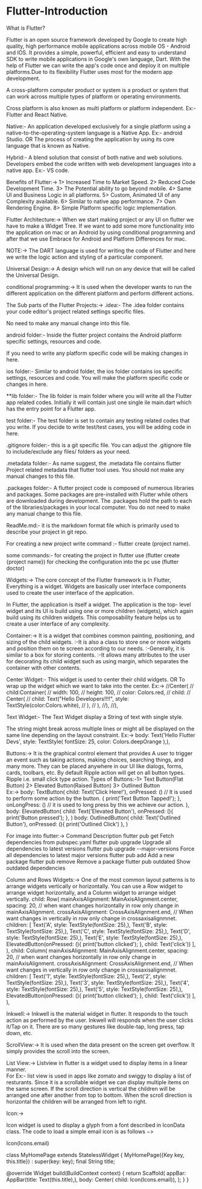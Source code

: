 # Flutter-Introduction 
What is Flutter?

Flutter is an open source framework developed by Google to create high quality, high performance mobile applications across mobile OS - Android and IOS. It provides a simple, powerful, efficient and easy to understand SDK to write mobile applications in Google's own language, Dart.
With the help of Flutter we can write the app's code once and deploy it on multiple platforms.Due to its flexibility Flutter uses most for the modern app development.

A cross-platform computer product or system is a product or system that can work across multiple types of platform or operating environments.

Cross platform is also known as multi platform or platform independent. Ex:- Flutter and React Native.

Native:- An application developed exclusively for a single platform using a native-to-the-operating-system language is a Native App. Ex:- android Studio.
OR
The process of creating the application by using its core language that is known as Native.

Hybrid:-  A blend solution that consist of both native and web solutions.
Developers embed the code written with web development languages into a native app. Ex:- VS code.

Benefits of Flutter:-> 1> Increased Time to Market Speed.
                    2> Reduced Code Development Time.
                    3> The Potential ability to go beyond mobile.
                    4> Same UI and Business Logic in all platforms.
                    5> Custom, Animated UI of any Complexity available.
                    6> Similar to native app performance.
                    7> Own Rendering Engine.
                    8> Simple Platform specific logic implementation.

Flutter Architecture:-> When we start making project or any UI on flutter we have to make a Widget Tree.
If we want to add  some more functionality into the application on mac or an Android by using conditional programming and after that we use Embrace for Android and Platform Differences for mac.

NOTE:-> The DART language is used for writing the code of Flutter and here we write the logic action and styling of a particular component.

Universal Design:-> A design which will run on any device that will be called the Universal Design.

conditional programming:-> It is used when the developer wants to run the different application on the different platform and perform different actions.


The Sub parts of the Flutter Projects:-> .idea:- The .idea folder contains your code editor's project related settings specific files.

No need to make any manual change into this file.

android folder:- Inside the flutter project contains the Android platform specific settings, resources and code.

If you need to write any platform specific code will be making changes in here.

ios folder:- Similar to android folder, the ios folder contains ios specific settings, resources and code.
You will make the platform specific code or changes in here.

**lib folder:- The lib folder is main folder where you will write all the Flutter app related codes.
Initially it will contain just one single ile main.dart which has the entry point for a Flutter app.

test folder:- The test folder is set to contain any testing related codes that you write.
If you decide to write test/test cases, you will be adding code in here.

.gitignore folder:- this is a git specific file.
You can adjust the .gitignore file to include/exclude any files/ folders as your need.

.metadata folder:- As name suggest, the .metadata file contains flutter Project related metadata that flutter tool uses.
You should not make any manual changes to this file.

.packages folder:- A flutter project code is composed of numerous libraries and packages.
Some packages are pre-installed with Flutter while others are downloaded during development.
The .packages hold the path to each of the libraries/packages in your local computer.
You do not need to make any manual change to this file.

ReadMe.md:- it is the markdown format file which is primarily used to describe your project in git repo.

For creating a new project write command :- flutter create (project name).

some commands:- for creating the project in flutter use (flutter create {project name})
for checking the configuration into the pc use (flutter doctor)

Widgets:->
The core concept of the Flutter framework is In Flutter, Everything is a widget. Widgets are basically user interface components used to create the user interface of the application.

In Flutter, the application is itself a widget. The application is the top- level widget and its UI is build using one or more children (widgets), which again build using its children widgets. This composability feature helps us to create a user interface of any complexity.

Container:-> It is a widget that combines common painting, positioning, and sizing of the child widgets.
:-It is also a class to store one or more widgets and position them on te screen according to our needs.
:-Generally, it is similar to a box for storing contents.
:-It allows many attributes to the user for decorating its child widget such as using margin, which separates the container with other contents. 

Center Widget:- This widget is used to center their child widgets.
OR
To wrap up the widget which we want to take into the center.
Ex:-> //Center(
      //   child:Container(
      //   width: 100,
      //   height: 100,
      //   color: Colors.red,
      //   child:
      //   Center(
      //   child: Text("Hello Developers!!!!", style: TextStyle(color:Colors.white),
      //    ),
      //   ),
      //),
      //),

Text Widget:- The Text Widget display a String of text with single style.

The string might break across multiple lines or might all be displayed on the same line depending on the layout constraint.
Ex:-> body: Text('Hello Flutter Devs', style: TextStyle(
        fontSize: 25, 
        color: Colors.deepOrange
        ),),

Buttons:-> It is the graphical control element that provides A user to trigger an event such as taking actions, making choices, searching things, and many more. They can be placed anywhere in our UI like dialogs, forms, cards, toolbars, etc.
By default Ripple action will get on all button types.
Ripple i.e. small click type action.
Types of Buttons:-1> Text Button(Flat Button)
                  2> Elevated Button(Raised Button)
                  3> Outlined Button      
      Ex:->
          body: TextButton(
          child: Text('Click Here!'),
          onPressed: () // It is used to perform some action by the button.
          {
          print('Text Button Tapped!');
        },
        onLongPress: () // it is used to long press by this we achieve our action.
      ),
      body: ElevatedButton(
            child: Text('Elevated Button'),
            onPressed: (){
                  print('Button pressed');
            },
      )
      body: OutlinedButton(
            child: Text('Outlined Button'),
            onPressed: (){
                  print('Outlined Click')
            },
      )
      
For image into flutter:-> 
Command Description
flutter pub get	                        Fetch dependencies from pubspec.yaml
flutter pub upgrade	                  Upgrade all dependencies to latest versions
flutter pub upgrade --major-versions	Force all dependencies to latest major versions
flutter pub add <package>	            Add a new package
flutter pub remove <package>	            Remove a package
flutter pub outdated	                  Show outdated dependencies
      
Column and Rows Widgets:-> One of the most common layout patterns is to arrange widgets vertically or horizontally.
You can use a Row widget to arrange widget horizontally, and a Column widget to arrange widget vertically. 
child: Row(
        mainAxisAlignment: MainAxisAlignment.center, spacing: 20, // when want changes horizontally in row only change in mainAxisAlignment.
        crossAxisAlignment: CrossAxisAlignment.end, // When want changes in vertically in row only change in crossaxisalignmnet.
        children: [
          Text('A', style: TextStyle(fontSize: 25),),
          Text('B', style: TextStyle(fontSize: 25),),
          Text('C', style: TextStyle(fontSize: 25),),
          Text('D', style: TextStyle(fontSize: 25),),
          Text('E', style: TextStyle(fontSize: 25),),
          ElevatedButton(onPressed: (){
            print('button clicked');
          }, child: Text('click'))
        ],
      ), 
      child: Column(
        mainAxisAlignment: MainAxisAlignment.center, spacing: 20, // when want changes horizontally in row only change in mainAxisAlignment.
        crossAxisAlignment: CrossAxisAlignment.end, // When want changes in vertically in row only change in crossaxisalignmnet.
        children: [
          Text('1', style: TextStyle(fontSize: 25),),
          Text('2', style: TextStyle(fontSize: 25),),
          Text('3', style: TextStyle(fontSize: 25),),
          Text('4', style: TextStyle(fontSize: 25),),
          Text('5', style: TextStyle(fontSize: 25),),
          ElevatedButton(onPressed: (){
            print('button clicked');
          }, child: Text('click'))
        ],
      ),      

Inkwell:-> Inkwell is the material widget in flutter.
           It responds to the touch action as performed by the user.
           Inkwell will responds when the user clicks it/Tap on it.
           There are so many gestures like double-tap, long press, tap down, etc. 

ScrollView:-> It is used when the data present on the screen get overflow. It simply provides the scroll into the screen.

List View:-> Listview in flutter is a widget used to display items in a linear manner.  
            For Ex:- list view is used in apps like zomato and swiggy to display a list of resturants.
            Since it is a scrollable widget we can display multiple items on the same screen.
            If the scroll direction is vertical the children will be arranged one after another from top to bottom.
            When the scroll direction is horizontal the children will be arranged from left to right.

Icon:->

Icon widget is used to display a glyph from a font described in IconData class. The code to load a simple email icon is as follows −>

Icon(Icons.email)

class MyHomePage extends StatelessWidget { 
   MyHomePage({Key key, this.title}) : super(key: key); 
   final String title; 

   @override 
   Widget build(BuildContext context) {
      return Scaffold(
         appBar: AppBar(title: Text(this.title),),
         body: Center( child: Icon(Icons.email)),
      );
   }
}

